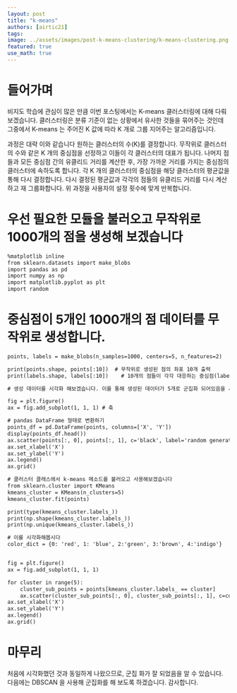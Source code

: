 ```yaml
---
layout: post
title: "k-means"
authors: [airtic21]
tags: 
image: ../assets/images/post-k-means-clustering/k-means-clustering.png
featured: true
use_math: true
---
```


# 들어가며
비지도 학습에 관심이 많은 만큼 이번 포스팅에서는 K-means 클러스터링에 대해 다뤄보겠습니다.
클러스터링은 분류 기준이 없는 상황에서 유사한 것들을 묶어주는 것인데 그중에서 K-means 는 주어진 K 값에 따라 K 개로 그룹 지어주는 알고리즘입니다.

과정은 대략 이와 같습니다
원하는 클러스터의 수(K)를 결정합니다.
무작위로 클러스터의 수와 같은 K 개의 중심점을 선정하고 이들이 각 클러스터의 대표가 됩니다.
나머지 점들과 모든 중심점 간의 유클리드 거리를 계산한 후, 가장 가까운 거리를 가지는 중심점의 클러스터에 속하도록 합니다.
각 K 개의 클러스터의 중심점을 해당 클러스터의 평균값을 통해 다시 결정합니다.
다시 결정된 평균값과 각각의 점들의 유클리드 거리를 다시 계산하고 재 그룹화합니다.
위 과정을 사용자의 설정 횟수에 맞게 반복합니다.


# 우선 필요한 모듈을 불러오고 무작위로 1000개의 점을 생성해 보겠습니다
```html
%matplotlib inline
from sklearn.datasets import make_blobs
import pandas as pd
import numpy as np
import matplotlib.pyplot as plt
import random
```

# 중심점이 5개인 1000개의 점 데이터를 무작위로 생성합니다.
```html
points, labels = make_blobs(n_samples=1000, centers=5, n_features=2)

print(points.shape, points[:10])  # 무작위로 생성된 점의 좌표 10개 출력
print(labels.shape, labels[:10])    # 10개의 점들이 각각 대응하는 중심점(label) 값 출력

# 생성 데이터를 시각화 해보겠습니다. 이를 통해 생성된 데이터가 5개로 군집화 되어있음을 시각 데이터를 통해 확인 가능합니다

fig = plt.figure()
ax = fig.add_subplot(1, 1, 1) # 축 

# pandas DataFrame 형태로 변환하기
points_df = pd.DataFrame(points, columns=['X', 'Y'])
display(points_df.head())
ax.scatter(points[:, 0], points[:, 1], c='black', label='random generated data')
ax.set_xlabel('X')
ax.set_ylabel('Y')
ax.legend()
ax.grid()

# 클러스터 클래스에서 k-means 메소드를 불러오고 사용해보겠습니다
from sklearn.cluster import KMeans
kmeans_cluster = KMeans(n_clusters=5)
kmeans_cluster.fit(points)

print(type(kmeans_cluster.labels_))
print(np.shape(kmeans_cluster.labels_))
print(np.unique(kmeans_cluster.labels_))

# 이를 시각화해봅시다
color_dict = {0: 'red', 1: 'blue', 2:'green', 3:'brown', 4:'indigo'} 


fig = plt.figure()
ax = fig.add_subplot(1, 1, 1)

for cluster in range(5):
    cluster_sub_points = points[kmeans_cluster.labels_ == cluster] 
    ax.scatter(cluster_sub_points[:, 0], cluster_sub_points[:, 1], c=color_dict[cluster], label='cluster_{}'.format(cluster))
ax.set_xlabel('X')
ax.set_ylabel('Y')
ax.legend()
ax.grid()
```

# 마무리 
처음에 시각화했던 것과 동일하게 나왔으므로, 군집 화가 잘 되었음을 알 수 있습니다. 다음에는 DBSCAN 을 사용해 군집화를 해 보도록 하겠습니다. 감사합니다.
